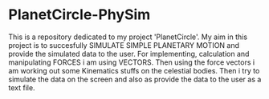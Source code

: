 # PlanetCircle-PhySim
This is a repository dedicated to my project 'PlanetCircle'. My aim in this project is to succesfully SIMULATE SIMPLE PLANETARY MOTION and provide the simulated data to the user. For implementing, calculation and manipulating FORCES i am using VECTORS. Then using the force vectors i am working out some Kinematics stuffs on the celestial bodies. Then i try to simulate the data on the screen and also as provide the data to the user as a text file.
